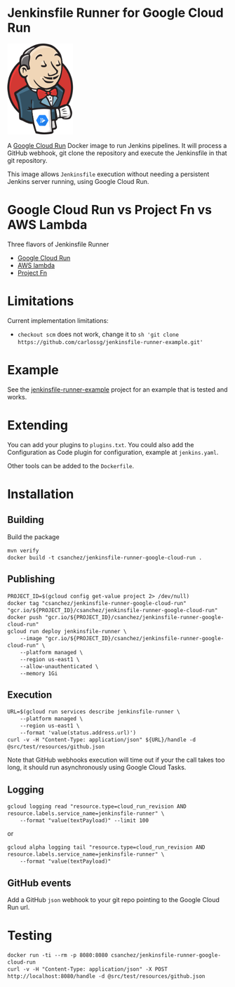 # Jenkinsfile Runner for Google Cloud Run

<img src="images/jenkins-google-cloud-run.png" width="150">

A [Google Cloud Run](https://cloud.google.com/run) Docker image to run Jenkins pipelines. It will process a GitHub webhook, git clone the repository and execute the Jenkinsfile in that git repository.

This image allows `Jenkinsfile` execution without needing a persistent Jenkins server running,
using Google Cloud Run.

# Google Cloud Run vs Project Fn vs AWS Lambda

Three flavors of Jenkinsfile Runner

* [Google Cloud Run](https://github.com/carlossg/jenkinsfile-runner-google-cloud-run)
* [AWS lambda](https://github.com/carlossg/jenkinsfile-runner-lambda)
* [Project Fn](https://github.com/carlossg/jenkinsfile-runner-fn)

# Limitations

Current implementation limitations:

* `checkout scm` does not work, change it to `sh 'git clone https://github.com/carlossg/jenkinsfile-runner-example.git'`

# Example

See the [jenkinsfile-runner-example](https://github.com/carlossg/jenkinsfile-runner-example) project for an example that is tested and works.

# Extending

You can add your plugins to `plugins.txt`.
You could also add the Configuration as Code plugin for configuration, example at `jenkins.yaml`.

Other tools can be added to the `Dockerfile`.

# Installation


## Building

Build the package

```
mvn verify
docker build -t csanchez/jenkinsfile-runner-google-cloud-run .
```

## Publishing

```
PROJECT_ID=$(gcloud config get-value project 2> /dev/null)
docker tag "csanchez/jenkinsfile-runner-google-cloud-run" "gcr.io/${PROJECT_ID}/csanchez/jenkinsfile-runner-google-cloud-run"
docker push "gcr.io/${PROJECT_ID}/csanchez/jenkinsfile-runner-google-cloud-run"
gcloud run deploy jenkinsfile-runner \
    --image "gcr.io/${PROJECT_ID}/csanchez/jenkinsfile-runner-google-cloud-run" \
    --platform managed \
    --region us-east1 \
    --allow-unauthenticated \
    --memory 1Gi
```

## Execution

```
URL=$(gcloud run services describe jenkinsfile-runner \
    --platform managed \
    --region us-east1 \
    --format 'value(status.address.url)')
curl -v -H "Content-Type: application/json" ${URL}/handle -d @src/test/resources/github.json
```

Note that GitHub webhooks execution will time out if your the call takes too long, it should run asynchronously
using Google Cloud Tasks.

## Logging

```
gcloud logging read "resource.type=cloud_run_revision AND resource.labels.service_name=jenkinsfile-runner" \
    --format "value(textPayload)" --limit 100
```

or

```
gcloud alpha logging tail "resource.type=cloud_run_revision AND resource.labels.service_name=jenkinsfile-runner" \
    --format "value(textPayload)"
```


## GitHub events

Add a GitHub `json` webhook to your git repo pointing to the Google Cloud Run url.

# Testing

```
docker run -ti --rm -p 8080:8080 csanchez/jenkinsfile-runner-google-cloud-run
curl -v -H "Content-Type: application/json" -X POST http://localhost:8080/handle -d @src/test/resources/github.json
```
